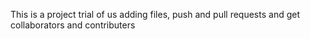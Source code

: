This is a project trial of us adding files, push and pull requests and get collaborators and contributers
